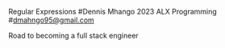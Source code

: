 Regular Expressions
#Dennis Mhango 2023
ALX Programming
#dmahngo95@gmail.com

Road to becoming a full stack engineer

